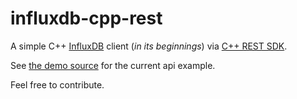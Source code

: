 # influxdb-cpp-rest

A simple C++ [InfluxDB](https://www.influxdata.com/time-series-platform/influxdb/) client (*in its beginnings*) via [C++ REST SDK](https://github.com/Microsoft/cpprestsdk).

See [the demo source](src/demo/main.cpp) for the current api example.

Feel free to contribute.

